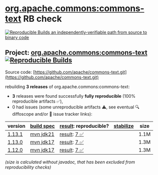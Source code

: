 [org.apache.commons:commons-text](https://central.sonatype.com/artifact/org.apache.commons/commons-text/versions) RB check
=======

[![Reproducible Builds](https://reproducible-builds.org/images/logos/rb.svg) an independently-verifiable path from source to binary code](https://reproducible-builds.org/)

## Project: [org.apache.commons:commons-text](https://central.sonatype.com/artifact/org.apache.commons/commons-text/versions) [![Reproducible Builds](https://img.shields.io/endpoint?url=https://raw.githubusercontent.com/jvm-repo-rebuild/reproducible-central/master/content/org/apache/commons/commons-text/badge.json)](https://github.com/jvm-repo-rebuild/reproducible-central/blob/master/content/org/apache/commons/commons-text/README.md)

Source code: [https://github.com/apache/commons-text.git](https://github.com/apache/commons-text.git)

rebuilding **3 releases** of org.apache.commons:commons-text:
- **3** releases were found successfully **fully reproducible** (100% reproducible artifacts :white_check_mark:),
- 0 had issues (some unreproducible artifacts :warning:, see eventual :mag: diffoscope and/or :memo: issue tracker links):

| version | [build spec](/BUILDSPEC.md) | [result](https://reproducible-builds.org/docs/jvm/): reproducible? | [stabilize](https://github.com/google/oss-rebuild/blob/main/cmd/stabilize/README.md) | size |
| -- | --------- | ------ | ------ | -- |
| [1.13.1](https://central.sonatype.com/artifact/org.apache.commons/commons-text/1.13.1/pom) | [mvn jdk21](commons-text-1.13.1.buildspec) | [result](commons-text-1.13.1.buildinfo): [7 :white_check_mark: ](commons-text-1.13.1.buildcompare) | | 1.1M |
| [1.13.0](https://central.sonatype.com/artifact/org.apache.commons/commons-text/1.13.0/pom) | [mvn jdk17](commons-text-1.13.0.buildspec) | [result](commons-text-1.13.0.buildinfo): [7 :white_check_mark: ](commons-text-1.13.0.buildcompare) | | 1.3M |
| [1.12.0](https://central.sonatype.com/artifact/org.apache.commons/commons-text/1.12.0/pom) | [mvn jdk17](commons-text-1.12.0.buildspec) | [result](commons-text-1.12.0.buildinfo): [7 :white_check_mark: ](commons-text-1.12.0.buildcompare) | | 1.3M |

<i>(size is calculated without javadoc, that has been excluded from reproducibility checks)</i>
